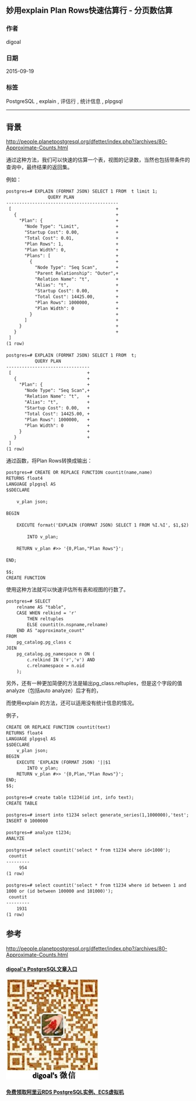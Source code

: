 ## 妙用explain Plan Rows快速估算行 - 分页数估算 
                                                                                                             
### 作者                                                                                            
digoal                                                                                            
                                                                                            
### 日期                                                                                             
2015-09-19                                                                                 
                                                                                              
### 标签                                                                                            
PostgreSQL , explain , 评估行 , 统计信息 , plpgsql    
                                                                                                        
----                                                                                                        
                                                                                                         
## 背景                                 
http://people.planetpostgresql.org/dfetter/index.php?/archives/80-Approximate-Counts.html  
  
通过这种方法，我们可以快速的估算一个表，视图的记录数，当然也包括带条件的查询中，最终结果的返回集。  
  
例如：  
  
```  
postgres=# EXPLAIN (FORMAT JSON) SELECT 1 FROM  t limit 1;  
                QUERY PLAN                   
-------------------------------------------  
 [                                        +  
   {                                      +  
     "Plan": {                            +  
       "Node Type": "Limit",              +  
       "Startup Cost": 0.00,              +  
       "Total Cost": 0.01,                +  
       "Plan Rows": 1,                    +  
       "Plan Width": 0,                   +  
       "Plans": [                         +  
         {                                +  
           "Node Type": "Seq Scan",       +  
           "Parent Relationship": "Outer",+  
           "Relation Name": "t",          +  
           "Alias": "t",                  +  
           "Startup Cost": 0.00,          +  
           "Total Cost": 14425.00,        +  
           "Plan Rows": 1000000,          +  
           "Plan Width": 0                +  
         }                                +  
       ]                                  +  
     }                                    +  
   }                                      +  
 ]  
(1 row)  
  
postgres=# EXPLAIN (FORMAT JSON) SELECT 1 FROM  t;  
           QUERY PLAN             
--------------------------------  
 [                             +  
   {                           +  
     "Plan": {                 +  
       "Node Type": "Seq Scan",+  
       "Relation Name": "t",   +  
       "Alias": "t",           +  
       "Startup Cost": 0.00,   +  
       "Total Cost": 14425.00, +  
       "Plan Rows": 1000000,   +  
       "Plan Width": 0         +  
     }                         +  
   }                           +  
 ]  
(1 row)  
```  
  
通过函数，将Plan Rows转换成输出：  
  
```  
postgres=# CREATE OR REPLACE FUNCTION countit(name,name)               
RETURNS float4           
LANGUAGE plpgsql AS          
$$DECLARE               
                                               
    v_plan json;                
      
BEGIN                      
      
    EXECUTE format('EXPLAIN (FORMAT JSON) SELECT 1 FROM %I.%I', $1,$2)  
                                    
        INTO v_plan;                                                                       
                             
    RETURN v_plan #>> '{0,Plan,"Plan Rows"}';  
  
END;  
  
$$;  
CREATE FUNCTION  
```  
  
使用这种方法就可以快速评估所有表和视图的行数了。  
  
```  
postgres=# SELECT  
    relname AS "table",  
    CASE WHEN relkind = 'r'  
        THEN reltuples  
        ELSE countit(n.nspname,relname)  
    END AS "approximate_count"  
FROM  
    pg_catalog.pg_class c  
JOIN  
    pg_catalog.pg_namespace n ON (  
        c.relkind IN ('r','v') AND  
        c.relnamespace = n.oid                                                           
    );  
```  
  
另外，还有一种更加简便的方法是输出pg_class.reltuples，但是这个字段的值analyze（包括auto analyze）后才有的，  
  
而使用explain 的方法，还可以适用没有统计信息的情况。  
  
例子，   
  
```
CREATE OR REPLACE FUNCTION countit(text)                    
RETURNS float4           
LANGUAGE plpgsql AS          
$$DECLARE               
    v_plan json;                
BEGIN                      
    EXECUTE 'EXPLAIN (FORMAT JSON) '||$1                                
        INTO v_plan;                                                                       
    RETURN v_plan #>> '{0,Plan,"Plan Rows"}';  
END;  
$$;  

postgres=# create table t1234(id int, info text);  
CREATE TABLE  

postgres=# insert into t1234 select generate_series(1,1000000),'test';  
INSERT 0 1000000  

postgres=# analyze t1234;  
ANALYZE  

postgres=# select countit('select * from t1234 where id<1000');  
 countit   
---------  
     954  
(1 row)  

postgres=# select countit('select * from t1234 where id between 1 and 1000 or (id between 100000 and 101000)');  
 countit   
---------  
    1931  
(1 row)  
```
  
## 参考  
http://people.planetpostgresql.org/dfetter/index.php?/archives/80-Approximate-Counts.html  
  
  
  
  
  
  
  
  
  
  
  
  
  
  
  
#### [digoal's PostgreSQL文章入口](https://github.com/digoal/blog/blob/master/README.md "22709685feb7cab07d30f30387f0a9ae")
  
  
![digoal's weixin](../pic/digoal_weixin.jpg "f7ad92eeba24523fd47a6e1a0e691b59")
  
  
  
  
  
  
  
  
#### [免费领取阿里云RDS PostgreSQL实例、ECS虚拟机](https://www.aliyun.com/database/postgresqlactivity "57258f76c37864c6e6d23383d05714ea")
  
